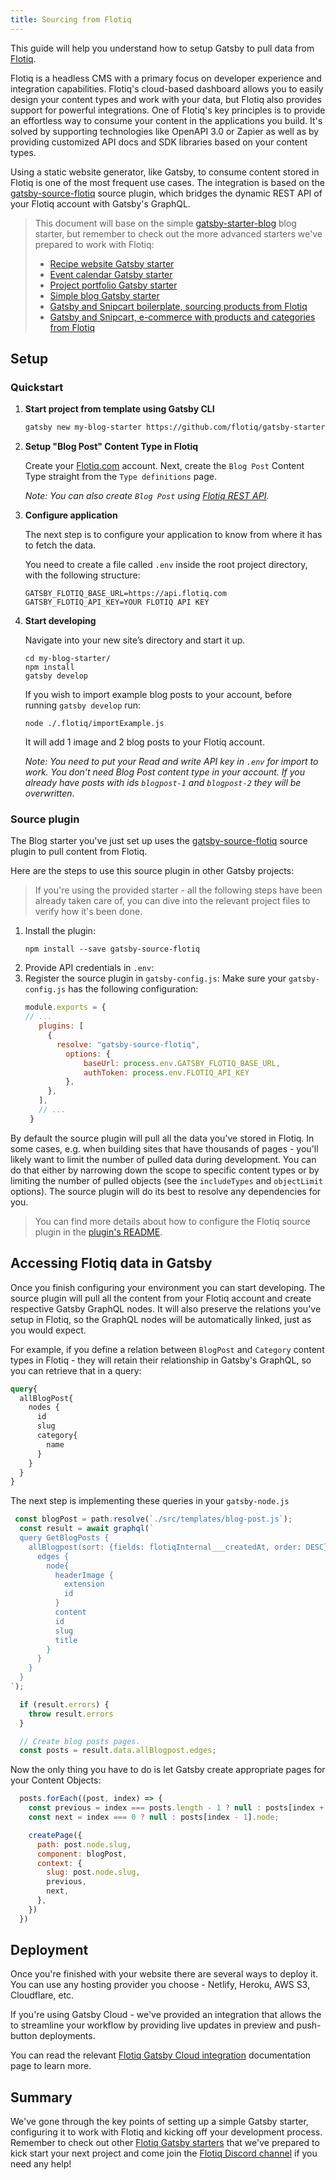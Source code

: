 ```yaml
---
title: Sourcing from Flotiq
---
```


This guide will help you understand how to setup Gatsby to pull data from [Flotiq](https://flotiq.com).

Flotiq is a headless CMS with a primary focus on developer experience and integration capabilities. Flotiq's cloud-based dashboard allows you to easily design your content types and work with your data, but Flotiq also provides support for powerful integrations. One of Flotiq's key principles is to provide an effortless way to consume your content in the applications you build. It's solved by supporting technologies like OpenAPI 3.0 or Zapier as well as by providing customized API docs and SDK libraries based on your content types. 

Using a static website generator, like Gatsby, to consume content stored in Flotiq is one of the most frequent use cases. The integration is based on the [gatsby-source-flotiq](https://github.com/flotiq/gatsby-source-flotiq) source plugin, which bridges the dynamic REST API of your Flotiq account with Gatsby's GraphQL.

> This document will base on the simple [gatsby-starter-blog](https://github.com/flotiq/gatsby-starter-blog) blog starter, but remember to check out the more advanced starters we've prepared to work with Flotiq:
> - [Recipe website Gatsby starter](https://github.com/flotiq/gatsby-starter-recipes)
> - [Event calendar Gatsby starter](https://github.com/flotiq/gatsby-starter-event-calendar)
> - [Project portfolio Gatsby starter](https://github.com/flotiq/gatsby-starter-projects)
> - [Simple blog Gatsby starter](https://github.com/flotiq/gatsby-starter-blog)
> - [Gatsby and Snipcart boilerplate, sourcing products from Flotiq](https://github.com/flotiq/gatsby-starter-products)
> - [Gatsby and Snipcart, e-commerce with products and categories from Flotiq](https://github.com/flotiq/gatsby-starter-products-with-categories)
 
## Setup

### Quickstart

1. **Start project from template using Gatsby CLI**
    
   ```bash
   gatsby new my-blog-starter https://github.com/flotiq/gatsby-starter-blog
   ```
   
2. **Setup "Blog Post" Content Type in Flotiq**

   Create your [Flotiq.com](https://flotiq.com) account. Next, create the `Blog Post` Content Type straight from the `Type definitions` page.
    
   _Note: You can also create `Blog Post` using [Flotiq REST API](https://flotiq.com/docs/API/)._ 

3. **Configure application**

   The next step is to configure your application to know from where it has to fetch the data.
       
   You need to create a file called `.env` inside the root project directory, with the following structure:

   ```shell:title=.env
   GATSBY_FLOTIQ_BASE_URL=https://api.flotiq.com
   GATSBY_FLOTIQ_API_KEY=YOUR FLOTIQ API KEY
   ```

4. **Start developing**

   Navigate into your new site’s directory and start it up.

   ```shell
   cd my-blog-starter/
   npm install
   gatsby develop
   ```
    
   If you wish to import example blog posts to your account, before running `gatsby develop` run:
        
   ```shell
   node ./.flotiq/importExample.js
   ```
    
   It will add 1 image and 2 blog posts to your Flotiq account.

   _Note: You need to put your Read and write API key in `.env` for import to work. You don't need Blog Post content type in your account. If you already have posts with ids `blogpost-1` and `blogpost-2` they will be overwritten._

### Source plugin

The Blog starter you've just set up uses the [gatsby-source-flotiq](https://github.com/flotiq/gatsby-source-flotiq) source plugin to pull content from Flotiq. 

Here are the steps to use this source plugin in other Gatsby projects:
> If you're using the provided starter - all the following steps have been already taken care of, you can dive into the relevant project files to verify how it's been done.

1. Install the plugin:
   ```shell
   npm install --save gatsby-source-flotiq
   ```
2. Provide API credentials in `.env`:
3. Register the source plugin in `gatsby-config.js`:
   Make sure your `gatsby-config.js` has the following configuration:
   ```javascript:title=gatsby-config.js
   module.exports = {
   // ...
      plugins: [
        {
          resolve: "gatsby-source-flotiq",		  
            options: {
                baseUrl: process.env.GATSBY_FLOTIQ_BASE_URL,
                authToken: process.env.FLOTIQ_API_KEY
            },
        },
      ],
      // ...
    }
   ```

By default the source plugin will pull all the data you've stored in Flotiq. In some cases, e.g. when building sites that have thousands of pages - you'll likely want to limit the number of pulled data during development. You can do that either by narrowing down the scope to specific content types or by limiting the number of pulled objects (see the `includeTypes` and `objectLimit` options). The source plugin will do its best to resolve any dependencies for you.

> You can find more details about how to configure the Flotiq source plugin in the [plugin's README](https://github.com/flotiq/gatsby-source-flotiq).

## Accessing Flotiq data in Gatsby

Once you finish configuring your environment you can start developing. The source plugin will pull all the content from your Flotiq account and create respective Gatsby GraphQL nodes. It will also preserve the relations you've setup in Flotiq, so the GraphQL nodes will be automatically linked, just as you would expect. 

For example, if you define a relation between `BlogPost` and `Category` content types in Flotiq - they will retain their relationship in Gatsby's GraphQL, so you can retrieve that in a query:

```graphql
query{
  allBlogPost{
    nodes {
      id
      slug
      category{
        name
      }
    }
  }
}
```

The next step is implementing these queries in your `gatsby-node.js`

```javascript:title=gatsby-node.js
 const blogPost = path.resolve(`./src/templates/blog-post.js`);
  const result = await graphql(`
  query GetBlogPosts {
    allBlogpost(sort: {fields: flotiqInternal___createdAt, order: DESC}) {
      edges {
        node{
          headerImage {
            extension
            id
          }
          content
          id
          slug
          title
        }
      }
    }
  }
`);

  if (result.errors) {
    throw result.errors
  }

  // Create blog posts pages.
  const posts = result.data.allBlogpost.edges;
```
Now the only thing you have to do is let Gatsby create appropriate pages for your Content Objects:

```javascript:title=gatsby-node.js
  posts.forEach((post, index) => {
    const previous = index === posts.length - 1 ? null : posts[index + 1].node;
    const next = index === 0 ? null : posts[index - 1].node;

    createPage({
      path: post.node.slug,
      component: blogPost,
      context: {
        slug: post.node.slug,
        previous,
        next,
      },
    })
  })
```

## Deployment

Once you're finished with your website there are several ways to deploy it. You can use any hosting provider you choose - Netlify, Heroku, AWS S3, Cloudflare, etc. 

If you're using Gatsby Cloud - we've provided an integration that allows the to streamline your workflow by providing live updates in preview and push-button deployments.

You can read the relevant [Flotiq Gatsby Cloud integration](https://flotiq.com/docs/panel/Plugins/Gatsby-cloud-integration/) documentation page to learn more.

## Summary

We've gone through the key points of setting up a simple Gatsby starter, configuring it to work with Flotiq and kicking off your development process. Remember to check out other [Flotiq Gatsby starters](https://github.com/flotiq/?q=gatsby-starter) that we've prepared to kick start your next project and come join the [Flotiq Discord channel](https://discord.gg/FwXcHnX) if you need any help!
